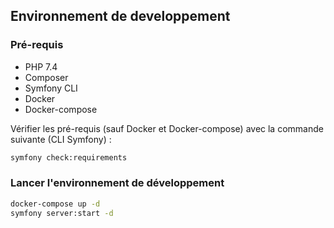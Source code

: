 ## Environnement de developpement

### Pré-requis

* PHP 7.4
* Composer
* Symfony CLI
* Docker
* Docker-compose

Vérifier les pré-requis (sauf Docker et Docker-compose) avec la commande suivante (CLI Symfony) :

```bash
symfony check:requirements
```

### Lancer l'environnement de développement

```bash
docker-compose up -d
symfony server:start -d
```
